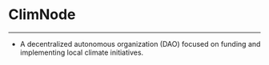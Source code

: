 # ClimNode

---

- A decentralized autonomous organization (DAO) focused on funding and implementing local climate initiatives.
